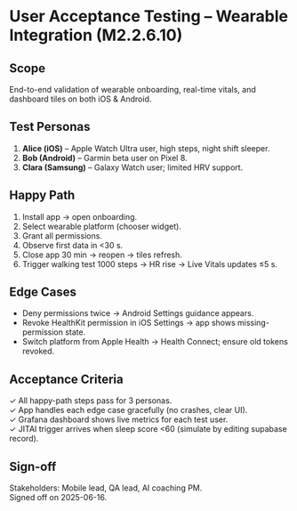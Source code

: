 # User Acceptance Testing – Wearable Integration (M2.2.6.10)

## Scope

End-to-end validation of wearable onboarding, real-time vitals, and dashboard
tiles on both iOS & Android.

## Test Personas

1. **Alice (iOS)** – Apple Watch Ultra user, high steps, night shift sleeper.
2. **Bob (Android)** – Garmin beta user on Pixel 8.
3. **Clara (Samsung)** – Galaxy Watch user; limited HRV support.

## Happy Path

1. Install app → open onboarding.
2. Select wearable platform (chooser widget).
3. Grant all permissions.
4. Observe first data in <30 s.
5. Close app 30 min → reopen → tiles refresh.
6. Trigger walking test 1000 steps → HR rise → Live Vitals updates ≤5 s.

## Edge Cases

- Deny permissions twice → Android Settings guidance appears.
- Revoke HealthKit permission in iOS Settings → app shows missing-permission
  state.
- Switch platform from Apple Health → Health Connect; ensure old tokens revoked.

## Acceptance Criteria

✓ All happy-path steps pass for 3 personas.<br/>✓ App handles each edge case
gracefully (no crashes, clear UI).<br/>✓ Grafana dashboard shows live metrics
for each test user.<br/>✓ JITAI trigger arrives when sleep score <60 (simulate
by editing supabase record).

## Sign-off

Stakeholders: Mobile lead, QA lead, AI coaching PM.<br/>Signed off on
2025-06-16.
